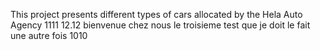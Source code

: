This project presents different types of cars allocated by the Hela Auto Agency
1111
12.12 bienvenue chez nous
le troisieme test que je doit le fait
une autre fois 1010
